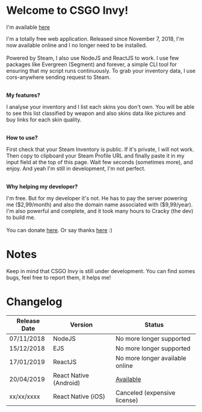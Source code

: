 <h1>
                    Welcome to CSGO Invy!
                </h1>
                <p>I'm available <a href="https://crackystudio.xyz/" target="_blank" rel="noopener noreferrer">here</a></p>
                <p>
                    I'm a totally free web application. Released since November 7, 2018, I'm now available online and I no longer need 
                    to be installed.
                    <br/><br/>
                    Powered by Steam, I also use NodeJS and ReactJS to work. I use few packages like Evergreen (Segment) and forever, 
                    a simple CLI tool for ensuring that my script runs continuously. To grab your inventory data, I use cors-anywhere
                    sending request to Steam.
                </p>
                <br/>
                <strong>
                    My features?
                </strong>
                <p>
                    I analyse your inventory and I list each skins you don't own. You will be able to see this list classified by weapon 
                    and also skins data like pictures and buy links for each skin quality.
                </p>
                <br/>
                <strong>
                    How to use?
                </strong>
                <p>
                    First check that your Steam Inventory is public. If it's private, I will not work. Then copy to clipboard your Steam 
                    Profile URL and finally paste it in my input field at the top of this page. Wait few seconds (sometimes more), and enjoy.
                    And yeah I'm still in development, I'm not perfect.
                </p>
                <br/>
                <strong>
                    Why helping my developer?
                </strong>
                <p>
                    I'm free. But for my developer it's not. He has to pay the server powering me ($2,99/month) and also the domain name 
                    associated with ($9,99/year). I'm also powerful and complete, and it took many hours to Cracky (the dev) to build me.
                    <br/><br/>
                    You can donate <a href="https://www.paypal.me/officialcracky/" target="_blank" rel="noopener noreferrer">here</a>.
                    Or say thanks <a href="https://steamcommunity.com/id/crackystudio/" target="_blank" rel="noopener noreferrer">here</a> :)
                </p>
                
# Notes
Keep in mind that CSGO Invy is still under development.
You can find somes bugs, feel free to report them, it helps me!

# Changelog
| Release Date | Version | Status |
| ------ | ------ | ------ |
| 07/11/2018 | NodeJS | No more longer supported |
| 15/12/2018 | EJS | No more longer supported |
| 17/01/2019 | ReactJS | No more longer available online |
| 20/04/2019 | React Native (Android) | <a href="https://play.google.com/store/apps/details?id=com.crackystudio.csgoinvy&hl=fr" target="_blank" rel="noopener noreferrer">Available</a> |
| xx/xx/xxxx | React Native (iOS) | Canceled (expensive license) |
